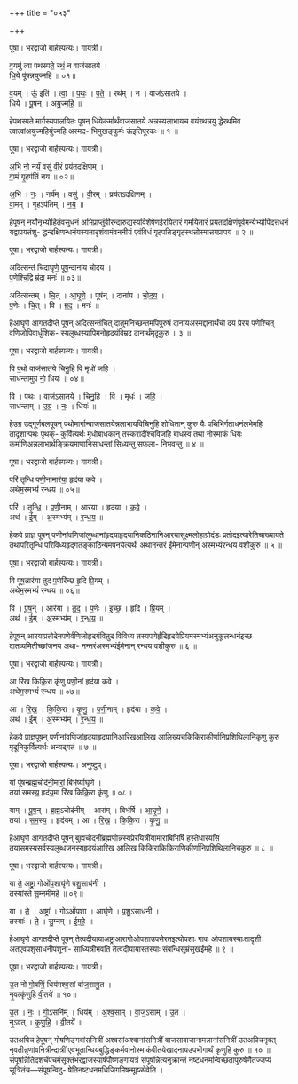 +++
title = "०५३"

+++


पूषा। भरद्वाजो बार्हस्पत्यः। गायत्री।

व॒यमु॑ त्वा पथस्पते॒ रथं॒ न वाज॑सातये ।  
धि॒ये पू॑षन्नयुज्महि ॥ ०१॥

व॒यम् । ऊं॒ इति॑ । त्वा॒ । प॒थः॒ । प॒ते॒ । रथ॑म् । न । वाज॑ऽसातये ।  
धि॒ये । पू॒ष॒न् । अ॒यु॒ज्म॒हि॒ ॥

हेपथस्पते मार्गस्यपालयितः पूषन् धियेकर्मार्थंवाजसातये अन्नस्यलाभायच वयंरथन्नयु द्धेरथमिव त्वात्वांअयुज्महियुंज्महि अस्मद- भिमुखङ्कुर्मः ऊंइतिपूरकः ॥ १ ॥

पूषा। भरद्वाजो बार्हस्पत्यः। गायत्री।

अ॒भि नो॒ नर्यं॒ वसु॑ वी॒रं प्रय॑तदक्षिणम् ।  
वा॒मं गृ॒हप॑तिं नय ॥ ०२॥

अ॒भि । नः॒ । नर्य॑म् । वसु॑ । वी॒रम् । प्रय॑तऽदक्षिणम् ।  
वा॒मम् । गृ॒हऽप॑तिम् । न॒य॒ ॥

हेपूषन् नर्योनृभ्योहितंवसुधनं अभिप्राप्तुंवीरन्दारुद्यस्यविशेषेणईरयितारं गमयितारं प्रयतदक्षिणंपूर्वमन्येभ्योपिदत्तधनं यद्वाप्रयतंशु- द्धन्दक्षिणन्धनंयस्यतादृशंवामंवननीयं एवंविधं गृहपतिङ्गृहस्थन्नोस्मान्नयप्रापय ॥ २ ॥

पूषा। भरद्वाजो बार्हस्पत्यः। गायत्री।

अदि॑त्सन्तं चिदाघृणे॒ पूष॒न्दाना॑य चोदय ।  
प॒णेश्चि॒द्वि म्र॑दा॒ मनः॑ ॥ ०३॥

अदि॑त्सन्तम् । चि॒त् । आ॒घृ॒णे॒ । पूष॑न् । दाना॑य । चो॒द॒य॒ ।  
प॒णेः । चि॒त् । वि । म्र॒द॒ । मनः॑ ॥

हेआघृणे आगतदीप्ते पूषन् अदित्सन्तंचित् दातुमनिच्छन्तमपिपुरुषं दानायअस्मद्दानार्थंचो दय प्रेरय पणेश्चित् वणिजोपिवार्धुशिक- स्यलुब्धस्यापिमनोहृदयंविम्रद दानार्थंमृदूकुरु ॥ ३ ॥

पूषा। भरद्वाजो बार्हस्पत्यः। गायत्री।

वि प॒थो वाज॑सातये चिनु॒हि वि मृधो॑ जहि ।  
साध॑न्तामुग्र नो॒ धियः॑ ॥ ०४॥

वि । प॒थः । वाज॑ऽसातये । चि॒नु॒हि । वि । मृधः॑ । ज॒हि॒ ।  
साध॑न्ताम् । उ॒ग्र॒ । नः॒ । धियः॑ ॥

हेउग्र उद्गूर्णबलपूषन् पथोमार्गान्वाजसातयेन्नलाभायविचिनुहि शोधितान् कुरु यैः पथिभिर्गताधनंलभेमहि तादृशान्पथः पृथक्- कुर्वित्यर्थः मृधोबाधकान् तस्करादींश्चविजहि बाधस्व तथा नोस्माकं धियः कर्माणिअन्नलाभार्थङ्क्रियमाणानिसाधन्तां सिध्यन्तु सफला- निभवन्तु ॥ ४ ॥

पूषा। भरद्वाजो बार्हस्पत्यः। गायत्री।

परि॑ तृन्धि पणी॒नामार॑या॒ हृद॑या कवे ।  
अथे॑म॒स्मभ्यं॑ रन्धय ॥ ०५॥

परि॑ । तृ॒न्धि॒ । प॒णी॒नाम् । आर॑या । हृद॑या । क॒वे॒ ।  
अथ॑ । ई॒म् । अ॒स्मभ्य॑म् । र॒न्ध॒य॒ ॥

हेकवे प्राज्ञ पूषन् पणीनांवणिजांलुब्धानांहृदयाहृदयानिकठिनानिआरयासूक्ष्मलोहाग्रोदंडः प्रतोदइत्यारेतिचाख्यायते तथापरितृन्धि परिविध्यहृद्गतङ्काठिन्यमपनयेत्यर्थः अथानन्तरं ईमेनान्पणीन् अस्मभ्यंरन्धय वशीकुरु ॥ ५ ॥

पूषा। भरद्वाजो बार्हस्पत्यः। गायत्री।

वि पू॑ष॒न्नार॑या तुद प॒णेरि॑च्छ हृ॒दि प्रि॒यम् ।  
अथे॑म॒स्मभ्यं॑ रन्धय ॥ ०६॥

वि । पू॒ष॒न् । आर॑या । तु॒द॒ । प॒णेः । इ॒च्छ॒ । हृ॒दि । प्रि॒यम् ।  
अथ॑ । ई॒म् । अ॒स्मभ्य॑म् । र॒न्ध॒य॒ ॥

हेपूषन् आरयाप्रतोदेनपणेर्वणिजोहृदयंवितुद विविध्य तस्यपणेर्हृदिहृदयेप्रियमस्मभ्यंअनुकूलन्धनंइच्छ दातव्यमितीच्छांजनय अथा- नन्तरंअस्मभ्यंईमेनान् रन्धय वशीकुरु ॥ ६ ॥

पूषा। भरद्वाजो बार्हस्पत्यः। गायत्री।

आ रि॑ख किकि॒रा कृ॑णु पणी॒नां हृद॑या कवे ।  
अथे॑म॒स्मभ्यं॑ रन्धय ॥ ०७॥

आ । रि॒ख॒ । कि॒कि॒रा । कृ॒णु॒ । प॒णी॒नाम् । हृद॑या । क॒वे॒ ।  
अथ॑ । ई॒म् । अ॒स्मभ्य॑म् । र॒न्ध॒य॒ ॥

हेकवे प्राज्ञपूषन् पणीनांवणिजांहृदयाहृदयानिआरिखआलिख आलिख्यचकिकिराकीर्णानिप्रशिथिलानिकृणु कुरु मृदूनिकुर्वित्यर्थः अन्यद्गतं ॥ ७ ॥

पूषा। भरद्वाजो बार्हस्पत्यः। अनुष्टुप्।

यां पू॑षन्ब्रह्म॒चोद॑नी॒मारां॒ बिभ॑र्ष्याघृणे ।  
तया॑ समस्य॒ हृद॑य॒मा रि॑ख किकि॒रा कृ॑णु ॥ ०८॥

याम् । पू॒ष॒न् । ब्र॒ह्म॒ऽचोद॑नीम् । आरा॑म् । बिभ॑र्षि । आ॒घृ॒णे॒ ।  
तया॑ । स॒म॒स्य॒ । हृद॑यम् । आ । रि॒ख॒ । कि॒कि॒रा । कृ॒णु॒ ॥

हेआघृणे आगतदीप्ते पूषन् बुह्मचोदनींब्रह्मणोन्नस्यप्रेरयित्रींयामारांबिभिर्षि हस्तेधारयसि तयासमस्यसर्वस्यलुब्धजनस्यहृदयंआरिख आलिख किकिराकिकिराणिकीर्णानिप्रशिथिलानिचकुरु ॥ ८ ॥

पूषा। भरद्वाजो बार्हस्पत्यः। गायत्री।

या ते॒ अष्ट्रा॒ गोओ॑प॒शाघृ॑णे पशु॒साध॑नी ।  
तस्या॑स्ते सु॒म्नमी॑महे ॥ ०९॥

या । ते॒ । अष्ट्रा॑ । गोऽओ॑पशा । आघृ॑णे । प॒शु॒ऽसाध॑नी ।  
तस्याः॑ । ते॒ । सु॒म्नम् । ई॒म॒हे॒ ॥

हेआघृणे आगतदीप्ते पूषन् तेत्वदीयायाअष्ट्राआरागोओपशाउपसेरतइत्योपशाः गावः ओपशायस्याःतादृशी अतएवपशुसाधनीपशूनां- साध्यित्रीभवति तेत्वदीयायास्तस्याः संबन्धिसुम्रंसुखंईमहे ॥ ९ ॥

पूषा। भरद्वाजो बार्हस्पत्यः। गायत्री।

उ॒त नो॑ गो॒षणिं॒ धिय॑मश्व॒सां वा॑ज॒सामु॒त ।  
नृ॒वत्कृ॑णुहि वी॒तये॑ ॥ १०॥

उ॒त । नः॒ । गो॒ऽसनि॑म् । धिय॑म् । अ॒श्व॒साम् । वा॒ज॒ऽसाम् । उ॒त ।  
नृ॒ऽवत् । कृ॒णु॒हि॒ । वी॒तये॑ ॥

उतअपिच हेपूषन् गोषणिङ्गवांसनित्रीं अश्वसांअश्वानांसनित्रीं वाजसावाजानामन्नानांसनित्रीं उतअपिचनृवत् नृवतीन्नृणांवनित्रीन्दात्रीं एवंभूतान्धियंबुद्धिङ्कर्मवानोस्माकंवीतयेखादनायउपभॊगार्थं कृणुहि कुरु ॥ १० ॥संपूषन्नितिदशर्चंपंचमंसूक्तंभरद्वाजस्यार्षंपौष्णङ्गायत्रं संपूषन्नित्यनुक्रान्तं नष्टधनमन्विच्छतापुरुषेणैतज्जप्यं सूत्रितंच—संपूषन्विदु- षेतिनष्टधनमधिजिगमिषन्मूह्ळोवेति ।